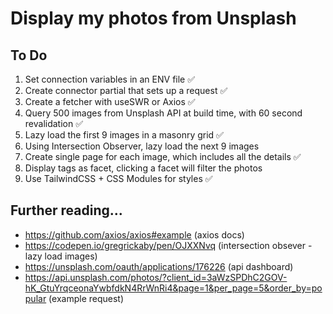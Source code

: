 # Display my photos from Unsplash

## To Do

1. Set connection variables in an ENV file ✅
2. Create connector partial that sets up a request ✅
3. Create a fetcher with useSWR or Axios ✅
4. Query 500 images from Unsplash API at build time, with 60 second revalidation ✅
5. Lazy load the first 9 images in a masonry grid ✅
6. Using Intersection Observer, lazy load the next 9 images
7. Create single page for each image, which includes all the details ✅
8. Display tags as facet, clicking a facet will filter the photos
9. Use TailwindCSS + CSS Modules for styles ✅

## Further reading...

- https://github.com/axios/axios#example (axios docs)
- https://codepen.io/gregrickaby/pen/OJXXNvq (intersection obsever - lazy load images)
- https://unsplash.com/oauth/applications/176226 (api dashboard)
- https://api.unsplash.com/photos/?client_id=3aWzSPDhC2GOV-hK_GtuYrqceonaYwbfdkN4RrWnRi4&page=1&per_page=5&order_by=popular (example request)
